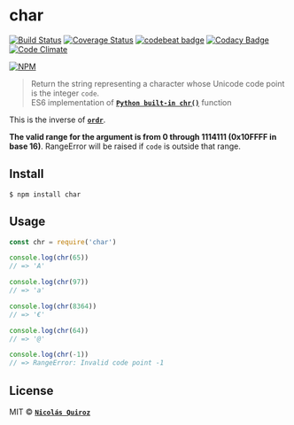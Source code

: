 # char

[![Build Status](https://travis-ci.org/nhsz/char.svg?branch=master)](https://travis-ci.org/nhsz/char)
[![Coverage Status](https://coveralls.io/repos/github/nhsz/char/badge.svg?branch=master)](https://coveralls.io/github/nhsz/char?branch=master)
[![codebeat badge](https://codebeat.co/badges/a5fa0f50-f5f9-4313-8535-2e3dba3a6507)](https://codebeat.co/projects/github-com-nhsz-char-master)
[![Codacy Badge](https://api.codacy.com/project/badge/Grade/0e5fc4e079eb481ab006e3338e4db30f)](https://www.codacy.com/app/nquiroz/char?utm_source=github.com&amp;utm_medium=referral&amp;utm_content=nhsz/char&amp;utm_campaign=Badge_Grade)
[![Code Climate](https://codeclimate.com/github/nhsz/char/badges/gpa.svg)](https://codeclimate.com/github/nhsz/char)

[![NPM](https://nodei.co/npm/char.png?downloads=true&downloadRank=true&stars=true)](https://nodei.co/npm/char/)

> Return the string representing a character whose Unicode code point is the integer `code`.  
ES6 implementation of **[`Python built-in chr()`](https://docs.python.org/3.6/library/functions.html#chr)** function

This is the inverse of **[`ordr`](https://www.npmjs.com/package/ordr)**.

**The valid range for the argument is from 0 through 1114111 (0x10FFFF in base 16)**. RangeError will be raised if `code` is outside that range.


## Install

```
$ npm install char
```


## Usage

```js
const chr = require('char')

console.log(chr(65))
// => 'A'

console.log(chr(97))
// => 'a'

console.log(chr(8364))
// => '€'

console.log(chr(64))
// => '@'

console.log(chr(-1))
// => RangeError: Invalid code point -1
```


## License

MIT © **[`Nicolás Quiroz`](https://nicolasquiroz.com)**

